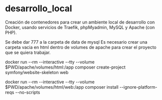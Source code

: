 # desarrollo_local
Creación de contenedores para crear un ambiente local de desarrollo con Docker, usando servicios de Traefik, phpMyadmin, MySQL y Apache (con PHP).


Se debe dar 777 a la carpeta de data de mysql
Es necesario crear una carpeta vacia en html dentro de volumes de apache para crear el proyecto que se quiera trabajar.

docker run --rm --interactive --tty --volume $PWD/apache/volumes/html:/app composer create-project symfony/website-skeleton web 


docker run --rm --interactive --tty --volume $PWD/apache/volumes/html/web:/app composer install --ignore-platform-reqs --no-scripts
